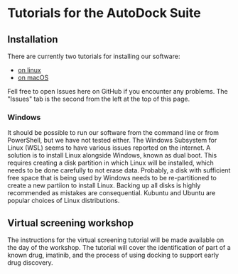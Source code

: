 # Tutorials for the AutoDock Suite


## Installation

There are currently two tutorials for installing our software:

 - [on linux](installation-linux)
 - [on macOS](installation-mac)

Fell free to open Issues here on GitHub if you encounter any problems.
The "Issues" tab is the second from the left at the top of this page.

### Windows

It should be possible to run our software from the command line
or from PowerShell, but we have not tested either. The Windows Subsystem for
Linux (WSL) seems to have various issues reported on the internet. A solution
is to install Linux alongside Windows, known as dual boot.
This requires creating a disk partition in which Linux will be installed,
which needs to be done carefully to not erase data. Probably, a disk with
sufficient free space that is being used by Windows needs to be
re-partitioned to create a new partiion to install Linux. Backing up all disks
is highly recommended as mistakes are consequential.
Kubuntu and Ubuntu are popular choices of Linux distributions.



## Virtual screening workshop

The instructions for the virtual screening tutorial will be made available on the day of the workshop.
The tutorial will cover the identification of part of a known drug, imatinib, and the process of using
docking to support early drug discovery.
